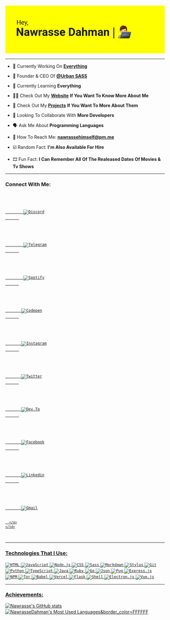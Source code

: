 ![Header](/header.png)

<hr>

- 🤖 Currently Working On [**Everything**](https://github.com/NawrasseDahman)

- 👑 Founder & CEO Of [**@Urban SASS**](https://github.com/UrbanSASS)

- 🧠 Currently Learning **Everything**

- 👨‍💻 Check Out My [**Website**](https://nawrassedahman.vercel.app/) **If You Want To Know More About Me**

- 🌟 Check Out My [**Projects**](https://nawrassedahman.github.io/Repository) **If You Want To More About Them**

- 🤩 Looking To Collaborate With **More Developers**

- 🗣️ Ask Me About **Programming Languages**

- 📧 How To Reach Me: **nawrassehimself@pm.me**

- ☑️ Random Fact: **I'm Also Available For Hire**

- 🎞️ Fun Fact: **I Can Remember All Of The Realeased Dates Of Movies & Tv Shows**

<p align="center">
  
<hr>

<h3 align="left">Connect With Me:</h3>
<code>
    <td align="center">
      <a href="https://discord.com/users/878309088126197860">
        <img src="https://img.shields.io/badge/Discord-7289DA?style=for-the-badge&logo=discord&logoColor=white" alt="Discord" />
      </a>
    </td>
</code>

<code>
    <td align="center">
      <a href="https://t.me/NawrasseDahman">
        <img src="https://img.shields.io/badge/Telegram-2CA5E0?style=for-the-badge&logo=telegram&logoColor=white" alt="Telegram" />
      </a>
    </td>
</code>

<code>
    <td align="center">
      <a href="https://open.spotify.com/user/72clwpvmzjpne0gpnfs9tldd9?si=gRZFoZ6NRYOrVlUKIiPQXQ&utm_source=copy-link&dl_branch=1">
        <img src="https://img.shields.io/badge/Spotify-1ED760?&style=for-the-badge&logo=spotify&logoColor=white" alt="Spotify" />
      </a>
    </td>
</code>

<code>
    <td align="center">
      <a href="https://codepen.io/nawrassedahman">
       <img src="https://img.shields.io/badge/Codepen-000000?style=for-the-badge&logo=codepen&logoColor=white" alt="Codepen" />
      </a>
    </td>
</code>

<code>
    <td align="center">
      <a href="https://www.instagram.com/NawrasseDahman">
       <img src="https://img.shields.io/badge/Instagram-E4405F?style=for-the-badge&logo=instagram&logoColor=white" alt="Instagram" />
      </a>
    </td>
</code>

<code>
    <td align="center">
      <a href="https://twitter.com/nawrassedahman">
       <img src="https://img.shields.io/badge/Twitter-1DA1F2?style=for-the-badge&logo=twitter&logoColor=white" alt="Twitter" />
      </a>
    </td>
</code>

<code>
    <td align="center">
      <a href="https://dev.to/nawrassedahman">
       <img src="https://img.shields.io/badge/dev.to-0A0A0A?style=for-the-badge&logo=devdotto&logoColor=white" alt="Dev.To" />
      </a>
    </td>
</code>

<code>
    <td align="center">
      <a href="https://www.facebook.com/nawrassedahman">
       <img src="https://img.shields.io/badge/Facebook-1877F2?style=for-the-badge&logo=facebook&logoColor=white" alt="Facebook" />
      </a>
    </td>
</code>

<code>
    <td align="center">
      <a href="https://www.linkedin.com/in/nawrassedahman/">
       <img src="https://img.shields.io/badge/LinkedIn-0077B5?style=for-the-badge&logo=linkedin&logoColor=whiteq" alt="Linkedin" />
      </a>
    </td>
</code>

<code>
    <td align="center">
      <a href="mailto:nawrassehimself@gmail.com">
       <img src="https://img.shields.io/badge/Gmail-D14836?style=for-the-badge&logo=gmail&logoColor=white" alt="Gmail" />

      </a>
    </td>
</code>

<hr>

### Technologies That I Use:

<code>![HTML](https://img.shields.io/badge/HTML5-E34F26?style=for-the-badge&logo=html5&logoColor=white)</code>
<code>![JavaScript](https://img.shields.io/badge/JavaScript-F7DF1E?style=for-the-badge&logo=javascript&logoColor=black)</code>
<code>![Node.js](https://img.shields.io/badge/Node.js-43853D?style=for-the-badge&logo=node.js&logoColor=white)</code>
<code>![CSS](https://img.shields.io/badge/CSS3-1572B6?style=for-the-badge&logo=css3&logoColor=white)</code>
<code>![Sass](https://img.shields.io/badge/Sass-CC6699?style=for-the-badge&logo=sass&logoColor=white)</code>
<code>![Markdown](https://img.shields.io/badge/Markdown-000000?style=for-the-badge&logo=markdown&logoColor=white)</code>
<code>![Stylus](https://img.shields.io/badge/stylus-%23ff6347.svg?style=for-the-badge&logo=stylus&logoColor=white)</code>
<code>![Git](https://img.shields.io/badge/Git-F05032?style=for-the-badge&logo=git&logoColor=white)</code>
<code>![Python](https://img.shields.io/badge/Python-FFD43B?style=for-the-badge&logo=python&logoColor=darkgreen)</code>
<code>![TypeScript](https://img.shields.io/badge/TypeScript-007ACC?style=for-the-badge&logo=typescript&logoColor=white)</code>
<code>![Java](https://img.shields.io/badge/Java-ED8B00?style=for-the-badge&logo=java&logoColor=white)</code>
<code>![Ruby](https://img.shields.io/badge/Ruby-CC342D?style=for-the-badge&logo=ruby&logoColor=white)</code>
<code>![Go](https://img.shields.io/badge/Go-00ADD8?style=for-the-badge&logo=go&logoColor=white)</code>
<code>![Json](https://img.shields.io/badge/json-5E5C5C?style=for-the-badge&logo=json&logoColor=white)</code>
<code>![Pug](https://img.shields.io/badge/Pug-E3C29B?style=for-the-badge&logo=pug&logoColor=black)</code>
<code>![Express.js](https://img.shields.io/badge/express.js-%23404d59.svg?style=for-the-badge&logo=express&logoColor=%2361DAFB)</code>
<code>![NPM](https://img.shields.io/badge/NPM-%23000000.svg?style=for-the-badge&logo=npm&logoColor=white)</code>
<code>![Tor](https://img.shields.io/badge/tor-%237E4798.svg?style=for-the-badge&logo=tor-project&logoColor=white)</code>
<code>![Babel](https://img.shields.io/badge/Babel-F9DC3e?style=for-the-badge&logo=babel&logoColor=black)</code>
<code>![Vercel](https://img.shields.io/badge/vercel-%23000000.svg?style=for-the-badge&logo=vercel&logoColor=white)</code>
<code>![Flask](https://img.shields.io/badge/flask-%23000.svg?style=for-the-badge&logo=flask&logoColor=white)</code>
<code>![Shell](https://img.shields.io/badge/Shell_Script-121011?style=for-the-badge&logo=gnu-bash&logoColor=white)</code>
<code>![Electron.js](https://img.shields.io/badge/Electron-2B2E3A?style=for-the-badge&logo=electron&logoColor=9FEAF9)</code>
<code>![Vue.js](https://img.shields.io/badge/vuejs-%2335495e.svg?style=for-the-badge&logo=vuedotjs&logoColor=%234FC08D)</code>

<hr>

### Achievements:
![Nawrasse's GitHub stats](https://github-readme-stats.vercel.app/api?username=NawrasseDahman&count_private=true&theme=dracula&show_icons=true&include_all_commits=true)
<img align="center" src="https://github-readme-stats-nawrassedahman.vercel.app/api/top-langs/?username=NawrasseDahman&layout=compact&theme=dracula&langs_count=10" alt="NawrasseDahman's Most Used Languages&border_color=FFFFFF" width="496" />
